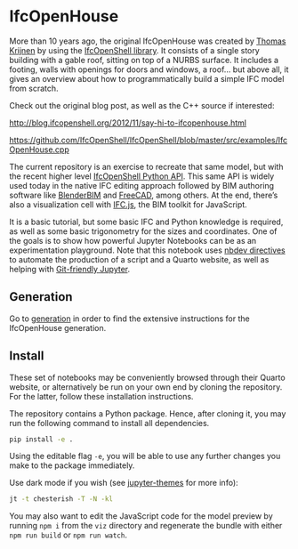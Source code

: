 # IfcOpenHouse

<!-- WARNING: THIS FILE WAS AUTOGENERATED! DO NOT EDIT! -->

More than 10 years ago, the original IfcOpenHouse was created by [Thomas
Krijnen](https://github.com/aothms) by using the [IfcOpenShell
library](https://ifcopenshell.org/). It consists of a single story
building with a gable roof, sitting on top of a NURBS surface. It
includes a footing, walls with openings for doors and windows, a roof…
but above all, it gives an overview about how to programmatically build
a simple IFC model from scratch.

Check out the original blog post, as well as the C++ source if
interested:

<http://blog.ifcopenshell.org/2012/11/say-hi-to-ifcopenhouse.html>

<https://github.com/IfcOpenShell/IfcOpenShell/blob/master/src/examples/IfcOpenHouse.cpp>

The current repository is an exercise to recreate that same model, but
with the recent higher level [IfcOpenShell Python
API](https://blenderbim.org/docs-python/autoapi/index.html). This same
API is widely used today in the native IFC editing approach followed by
BIM authoring software like [BlenderBIM](https://blenderbim.org/) and
[FreeCAD](https://www.freecad.org/), among others. At the end, there’s
also a visualization cell with [IFC.js](https://ifcjs.github.io/info/),
the BIM toolkit for JavaScript.

It is a basic tutorial, but some basic IFC and Python knowledge is
required, as well as some basic trigonometry for the sizes and
coordinates. One of the goals is to show how powerful Jupyter Notebooks
can be as an experimentation playground. Note that this notebook uses
[nbdev directives](https://nbdev.fast.ai/explanations/directives.html)
to automate the production of a script and a Quarto website, as well as
helping with [Git-friendly
Jupyter](https://nbdev.fast.ai/tutorials/git_friendly_jupyter.html).

## Generation

Go to [generation](00_generation.ipynb) in order to find the extensive
instructions for the IfcOpenHouse generation.

## Install

These set of notebooks may be conveniently browsed through their Quarto
website, or alternatively be run on your own end by cloning the
repository. For the latter, follow these installation instructions.

The repository contains a Python package. Hence, after cloning it, you
may run the following command to install all dependencies.

``` sh
pip install -e .
```

Using the editable flag `-e`, you will be able to use any further
changes you make to the package immediately.

Use dark mode if you wish (see
[jupyter-themes](https://github.com/dunovank/jupyter-themes#user-content-command-line-examples)
for more info):

``` sh
jt -t chesterish -T -N -kl
```

You may also want to edit the JavaScript code for the model preview by
running `npm i` from the `viz` directory and regenerate the bundle with
either `npm run build` or `npm run watch`.

